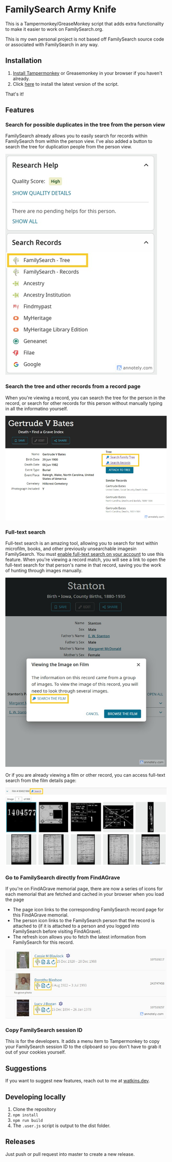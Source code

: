 # FamilySearch Army Knife

This is a Tampermonkey/GreaseMonkey script that adds extra functionality to make it easier to work on FamilySearch.org.

This is my own personal project is not based off FamilySearch source code or associated with FamilySearch in any way.

## Installation

1. [Install Tampermonkey](https://youtu.be/8tyjJD65zws) or Greasemonkey in your browser if you haven't already.
2. Click [here](https://github.com/matthewpwatkins/fs-army-knife/releases/latest/download/fs-army-knife.user.js) to install the latest version of the script.

That's it!

## Features

### Search for possible duplicates in the tree from the person view

FamilySearch already allows you to easily search for records within FamilySearch from within the person view. I've also added a button to search the tree for duplication people from the person view.

![Tree Search Button](./docs/img/tree-search-link.jpg)

### Search the tree and other records from a record page

When you're viewing a record, you can search the tree for the person in the record, or search for other records for this person without manually typing in all the informatino yourself.

![Record search buttons](./docs/img/search-buttons-on-record-page.jpg)

### Full-text search

Full-text search is an amazing tool, allowing you to search for text within microfilm, books, and other previously unsearchable imagesin FamilySearch. You must [enable full-text search on your account](https://www.familysearch.org/en/labs/) to use this feature. When you're viewing a record match, you will see a link to open the full-text search for that person's name in that record, saving you the work of hunting through images manually.

![Full-text search link](./docs/img/film-search-from-record-page.jpg)

Or if you are already viewing a film or other record, you can access full-text search from the film details page:

![Full-text search link](./docs/img/film-search.jpg)

### Go to FamilySearch directly from FindAGrave

If you're on FindAGrave memorial page, there are now a series of icons for each memorial that are fetched and cached in your browser when you load the page

- The page icon links to the corresponding FamilySearch record page for this FindAGrave memorial.
- The person icon links to the FamilySearch person that the record is attached to (if it is attached to a person and you logged into FamilySearch before visiting FindAGrave).
- The refresh icon allows you to fetch the latest information from FamilySearch for this record.

![FindAGrave links](./docs/img/findagrave-links.jpg)

### Copy FamilySearch session ID

This is for the developers. It adds a menu item to Tampermonkey to copy your FamilySearch session ID to the clipboard so you don't have to grab it out of your cookies yourself.

## Suggestions

If you want to suggest new features, reach out to me at [watkins.dev](https://watkins.dev).

## Developing locally

1. Clone the repository
2. `npm install`
3. `npm run build`
4. The `.user.js` script is output to the dist folder.

## Releases

Just push or pull request into master to create a new release.
